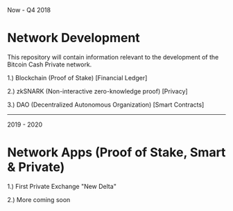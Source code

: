 Now - Q4 2018

# Network Development
This repository will contain information relevant to the development of the Bitcoin Cash Private network.

1.) Blockchain (Proof of Stake) [Financial Ledger]

2.) zkSNARK (Non-interactive zero-knowledge proof) [Privacy]

3.) DAO (Decentralized Autonomous Organization) [Smart Contracts]

-----------------------------------------------------------------------------------------------------------------
2019 - 2020

# Network Apps (Proof of Stake, Smart & Private)

1.) First Private Exchange "New Delta"

2.) More coming soon
